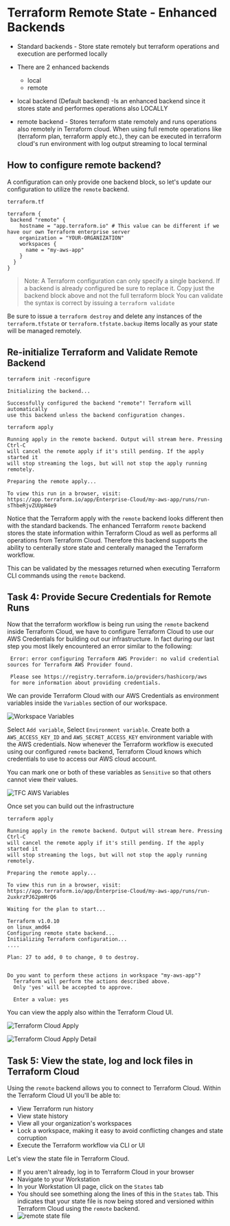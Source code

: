 # Terraform Remote State - Enhanced Backends
- Standard backends - Store state remotely but terraform operations and execution are performed locally
- There are 2 enhanced backends
    - local
    - remote

- local backend (Default backend) -Is an enhanced backend since it stores state and performes operations also LOCALLY
- remote backend - Stores terraform state remotely and runs operations also remotely in Terraform cloud. When using full remote operations like (terraform plan, terraform apply etc.), they can be executed in terraform cloud's run environment with log output streaming to local terminal

## How to configure remote backend?
A configuration can only provide one backend block, so let's update our configuration to utilize the `remote` backend.

`terraform.tf`

```hcl
terraform {
 backend "remote" {
    hostname = "app.terraform.io" # This value can be different if we have our own Terraform enterprise server
    organization = "YOUR-ORGANIZATION"
    workspaces {
      name = "my-aws-app"
    }
  }
}
```
> Note: A Terraform configuration can only specify a single backend. If a backend is already configured be sure to replace it. Copy just the backend block above and not the full terraform block You can validate the syntax is correct by issuing a `terraform validate`

Be sure to issue a `terraform destroy` and delete any instances of the `terraform.tfstate` or `terraform.tfstate.backup` items locally as your state will be managed remotely.


## Re-initialize Terraform and Validate Remote Backend

```shell
terraform init -reconfigure
```

```shell
Initializing the backend...

Successfully configured the backend "remote"! Terraform will automatically
use this backend unless the backend configuration changes.
```

```shell
terraform apply

Running apply in the remote backend. Output will stream here. Pressing Ctrl-C
will cancel the remote apply if it's still pending. If the apply started it
will stop streaming the logs, but will not stop the apply running remotely.

Preparing the remote apply...

To view this run in a browser, visit:
https://app.terraform.io/app/Enterprise-Cloud/my-aws-app/runs/run-sThbeRjvZUUpH4e9
```

Notice that the Terraform apply with the `remote` backend looks different then with the standard backends. The enhanced Terraform `remote` backend stores the state information within Terraform Cloud as well as performs all operations from Terraform Cloud. Therefore this backend supports the ability to centerally store state and centerally managed the Terraform workflow.

This can be validated by the messages returned when executing Terraform CLI commands using the `remote` backend.

## Task 4: Provide Secure Credentials for Remote Runs

Now that the terraform workflow is being run using the `remote` backend inside Terraform Cloud, we have to configure Terraform Cloud to use our AWS Credentials for building out our infrastructure. In fact during our last step you most likely encountered an error similar to the following:

```shell
 Error: error configuring Terraform AWS Provider: no valid credential sources for Terraform AWS Provider found.

 Please see https://registry.terraform.io/providers/hashicorp/aws
 for more information about providing credentials.
```

We can provide Terraform Cloud with our AWS Credentials as environment variables inside the `Variables` section of our workspace.

![Workspace Variables](img/workspace_variables.png)

Select `Add variable`, Select `Environment variable`. Create both a `AWS_ACCESS_KEY_ID` and `AWS_SECRET_ACCESS_KEY` environment variable with the AWS credentials. Now whenever the Terraform workflow is executed using our configured `remote` backend, Terraform Cloud knows which credentials to use to access our AWS cloud account.

You can mark one or both of these variables as `Sensitive` so that others cannot view their values.

![TFC AWS Variables](img/workspace_variables_aws.png)

Once set you can build out the infrastructure

```shell
terraform apply

Running apply in the remote backend. Output will stream here. Pressing Ctrl-C
will cancel the remote apply if it's still pending. If the apply started it
will stop streaming the logs, but will not stop the apply running remotely.

Preparing the remote apply...

To view this run in a browser, visit:
https://app.terraform.io/app/Enterprise-Cloud/my-aws-app/runs/run-2uxkrzPJ62pmHrQ6

Waiting for the plan to start...

Terraform v1.0.10
on linux_amd64
Configuring remote state backend...
Initializing Terraform configuration...
....

Plan: 27 to add, 0 to change, 0 to destroy.


Do you want to perform these actions in workspace "my-aws-app"?
  Terraform will perform the actions described above.
  Only 'yes' will be accepted to approve.

  Enter a value: yes
```

You can view the apply also within the Terraform Cloud UI.

![Terraform Cloud Apply](img/workspace_apply.png)

![Terraform Cloud Apply Detail](img/workspace_apply_detail.png)

## Task 5: View the state, log and lock files in Terraform Cloud

Using the `remote` backend allows you to connect to Terraform Cloud. Within the Terraform Cloud UI you'll be able to:

- View Terraform run history
- View state history
- View all your organization's workspaces
- Lock a workspace, making it easy to avoid conflicting changes and state corruption
- Execute the Terraform workflow via CLI or UI

Let's view the state file in Terraform Cloud.

- If you aren't already, log in to Terraform Cloud in your browser
- Navigate to your Workstation
- In your Workstation UI page, click on the `States` tab
- You should see something along the lines of this in the `States` tab. This indicates that your state file is now being stored and versioned within Terraform Cloud using the `remote` backend.
- ![remote state file](img/remote_state.png)